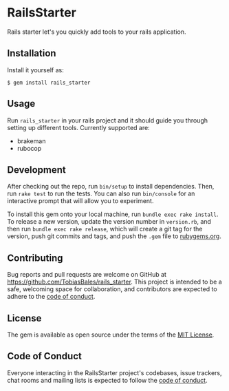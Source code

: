 # RailsStarter

Rails starter let's you quickly add tools to your rails application.

## Installation

Install it yourself as:

    $ gem install rails_starter

## Usage

Run `rails_starter` in your rails project and it should guide you through setting up different tools.
Currently supported are:

- brakeman
- rubocop

## Development

After checking out the repo, run `bin/setup` to install dependencies. Then, run `rake test` to run the tests. You can also run `bin/console` for an interactive prompt that will allow you to experiment.

To install this gem onto your local machine, run `bundle exec rake install`. To release a new version, update the version number in `version.rb`, and then run `bundle exec rake release`, which will create a git tag for the version, push git commits and tags, and push the `.gem` file to [rubygems.org](https://rubygems.org).

## Contributing

Bug reports and pull requests are welcome on GitHub at https://github.com/TobiasBales/rails_starter. This project is intended to be a safe, welcoming space for collaboration, and contributors are expected to adhere to the [code of conduct](https://github.com/TobiasBales/rails_starter/blob/master/CODE_OF_CONDUCT.md).


## License

The gem is available as open source under the terms of the [MIT License](https://opensource.org/licenses/MIT).

## Code of Conduct

Everyone interacting in the RailsStarter project's codebases, issue trackers, chat rooms and mailing lists is expected to follow the [code of conduct](https://github.com/TobiasBales/rails_starter/blob/master/CODE_OF_CONDUCT.md).
